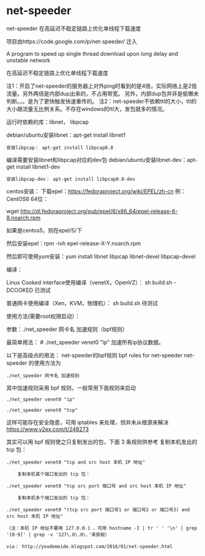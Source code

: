 # net-speeder
net-speeder 在高延迟不稳定链路上优化单线程下载速度 

项目由https://code.google.com/p/net-speeder/  迁入


A program to speed up single thread download upon long delay and unstable network

在高延迟不稳定链路上优化单线程下载速度

注1：开启了net-speeder的服务器上对外ping时看到的是4倍，实际网络上是2倍流量。另外两倍是内部dup出来的，不占用带宽。
另外，内部dup包并非是偷懒未判断。。。是为了更快触发快速重传的。
注2：net-speeder不依赖ttl的大小，ttl的大小跟流量无比例关系。不存在windows的ttl大，发包就多的情况。

运行时依赖的库：libnet， libpcap

debian/ubuntu安装libnet：apt-get install libnet1

    安装libpcap： apt-get install libpcap0.8 

编译需要安装libnet和libpcap对应的dev包 debian/ubuntu安装libnet-dev：apt-get install libnet1-dev

    安装libpcap-dev： apt-get install libpcap0.8-dev 

centos安装： 下载epel：https://fedoraproject.org/wiki/EPEL/zh-cn 例：CentOS6 64位：

wget http://dl.fedoraproject.org/pub/epel/6/x86_64/epel-release-6-8.noarch.rpm

如果是centos5，则在epel/5/下

然后安装epel：rpm -ivh epel-release-X-Y.noarch.rpm

然后即可使用yum安装：yum install libnet libpcap libnet-devel libpcap-devel

编译：

Linux Cooked interface使用编译（venetX，OpenVZ）： sh build.sh -DCOOKED 已测试

普通网卡使用编译（Xen，KVM，物理机）： sh build.sh 待测试

使用方法(需要root权限启动）：

参数：./net_speeder 网卡名 加速规则（bpf规则）

最简单用法： # ./net_speeder venet0 "ip" 加速所有ip协议数据。


以下是高级点的用法：
 net-speeder的bpf规则 bpf rules for net-speeder
net-speeder 的使用方法为

    ./net_speeder 网卡名 加速规则

其中加速规则采用 bpf 规则，一般常用下面规则来启动

    ./net_speeder venet0 "ip" 

    ./net_speeder venet0 "tcp"

这样可能存在安全隐患，可用 iptables 来处理，但并未从根源来解决
https://www.v2ex.com/t/248273 

其实可以用 bpf 规则使之只复制发出的包，下面 3 条规则供参考
        复制本机发出的 tcp 包：

    ./net_speeder venet0 "tcp and src host 本机 IP 地址" 

        复制本机某个端口发出的 tcp 包：

    ./net_speeder venet0 "tcp src port 端口号 and src host 本机 IP 地址"

        复制本机多个端口发出的 tcp 包：

    ./net_speeder venet0 "(tcp src port 端口号1 or 端口号2 or 端口号3) and src host 本机 IP 地址" 
    
    （注：本机 IP 地址不要用 127.0.0.1 ，可用 hostname -I | tr ' ' '\n' | grep '[0-9]' | grep -v '127\.0\.0\.'来获取）
    
    via： http://youdemeide.blogspot.com/2016/01/net-speeder.html
